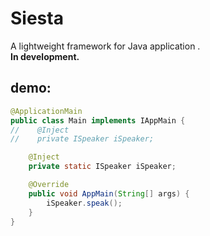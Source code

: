 # Siesta
A lightweight framework for Java application .     
**In development.**

## demo:
```java
@ApplicationMain
public class Main implements IAppMain {
//    @Inject
//    private ISpeaker iSpeaker;

    @Inject
    private static ISpeaker iSpeaker;

    @Override
    public void AppMain(String[] args) {
        iSpeaker.speak();
    }
}
```
